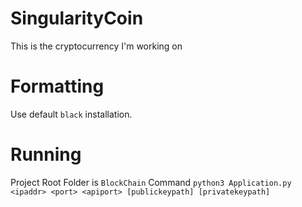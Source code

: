 # SingularityCoin
This is the cryptocurrency I'm working on

# Formatting
Use default `black` installation.

# Running
 Project Root Folder is `BlockChain`
 Command `python3 Application.py <ipaddr> <port> <apiport> [publickeypath] [privatekeypath]`